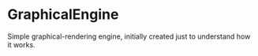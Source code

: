 # GraphicalEngine
Simple graphical-rendering engine, initially created just to understand how it works.

